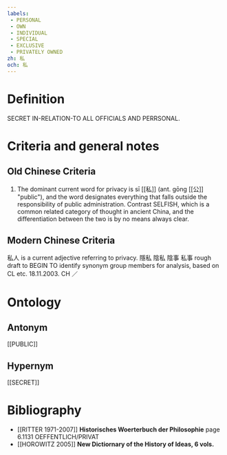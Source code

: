 ```yaml
---
labels: 
 - PERSONAL
 - OWN
 - INDIVIDUAL
 - SPECIAL
 - EXCLUSIVE
 - PRIVATELY OWNED
zh: 私
och: 私
---
```


# Definition
SECRET IN-RELATION-TO ALL OFFICIALS AND PERRSONAL.
# Criteria and general notes
## Old Chinese Criteria
1. The dominant current word for privacy is sī [[私]] (ant. gōng [[公]] "public"), and the word designates everything that falls outside the responsibility of public administration. Contrast SELFISH, which is a common related category of thought in ancient China, and the differentiation between the two is by no means always clear.
## Modern Chinese Criteria
私人 is a current adjective referring to privacy.
隱私
陰私
陰事
私事
rough draft to BEGIN TO identify synonym group members for analysis, based on CL etc. 18.11.2003. CH ／
# Ontology

## Antonym
[[PUBLIC]]
## Hypernym
[[SECRET]]
# Bibliography
- [[RITTER 1971-2007]]
**Historisches Woerterbuch der Philosophie** page 6.1131
OEFFENTLICH/PRIVAT
- [[HOROWITZ 2005]]
**New Dictiornary of the History of Ideas, 6 vols.** 
